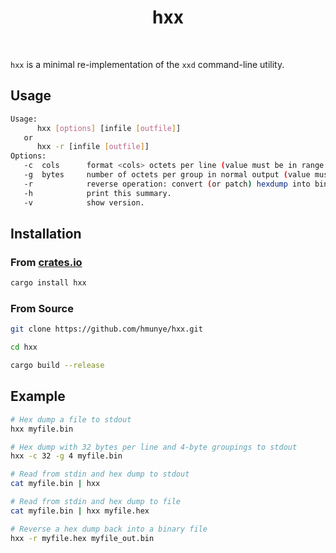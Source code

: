 <div align="center">

# hxx

</div>

<br />

`hxx` is a minimal re-implementation of the `xxd` command-line utility.

## Usage

```bash
Usage:
      hxx [options] [infile [outfile]]
   or
      hxx -r [infile [outfile]]
Options:
   -c  cols      format <cols> octets per line (value must be in range 1..=256). Default 16.
   -g  bytes     number of octets per group in normal output (value must be in range 1..=256). Default 2.
   -r            reverse operation: convert (or patch) hexdump into binary.
   -h            print this summary.
   -v            show version.
```

## Installation

### From [crates.io](https://crates.io/crates/hxx)

```bash
cargo install hxx
```

### From Source

```bash
git clone https://github.com/hmunye/hxx.git

cd hxx

cargo build --release
```

## Example

```bash
# Hex dump a file to stdout
hxx myfile.bin

# Hex dump with 32 bytes per line and 4-byte groupings to stdout
hxx -c 32 -g 4 myfile.bin

# Read from stdin and hex dump to stdout
cat myfile.bin | hxx

# Read from stdin and hex dump to file
cat myfile.bin | hxx myfile.hex

# Reverse a hex dump back into a binary file
hxx -r myfile.hex myfile_out.bin
```
